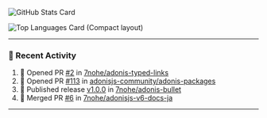 ![GitHub Stats Card](https://github-readme-stats.vercel.app/api?username=7nohe&count_private=true&theme=react)

![Top Languages Card (Compact layout)](https://github-readme-stats.vercel.app/api/top-langs/?username=7nohe&layout=compact&theme=react)

---

### :koala: Recent Activity

<!--START_SECTION:activity-->
1. 💪 Opened PR [#2](https://github.com/7nohe/adonis-typed-links/pull/2) in [7nohe/adonis-typed-links](https://github.com/7nohe/adonis-typed-links)
2. 💪 Opened PR [#113](https://github.com/adonisjs-community/adonis-packages/pull/113) in [adonisjs-community/adonis-packages](https://github.com/adonisjs-community/adonis-packages)
3. 🚀 Published release [v1.0.0](https://github.com/7nohe/adonis-bullet/releases/tag/v1.0.0) in [7nohe/adonis-bullet](https://github.com/7nohe/adonis-bullet)
4. 🎉 Merged PR [#6](https://github.com/7nohe/adonisjs-v6-docs-ja/pull/6) in [7nohe/adonisjs-v6-docs-ja](https://github.com/7nohe/adonisjs-v6-docs-ja)
<!--END_SECTION:activity-->

---
